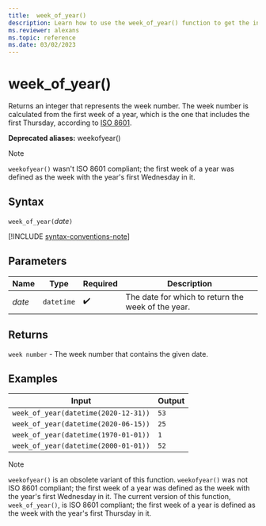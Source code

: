 ```yaml
---
title:  week_of_year()
description: Learn how to use the week_of_year() function to get the integer representation of the week.
ms.reviewer: alexans
ms.topic: reference
ms.date: 03/02/2023
---
```

# week_of_year()

Returns an integer that represents the week number. The week number is calculated from the first week of a year, which is the one that includes the first Thursday, according to [ISO 8601](https://en.wikipedia.org/wiki/ISO_8601#Week_dates).

 **Deprecated aliases:** weekofyear()

> [!NOTE]
> `weekofyear()` wasn't ISO 8601 compliant; the first week of a year was defined as the week with the year's first Wednesday in it.

## Syntax

`week_of_year(`*date*`)`

[!INCLUDE [syntax-conventions-note](../../includes/syntax-conventions-note.md)]

## Parameters

| Name | Type | Required | Description |
|--|--|--|--|
| *date* | `datetime` |  :heavy_check_mark: | The date for which to return the week of the year.|

## Returns

`week number` - The week number that contains the given date.

## Examples

|Input                                    |Output|
|-----------------------------------------|------|
|`week_of_year(datetime(2020-12-31))`     |`53`  |
|`week_of_year(datetime(2020-06-15))`     |`25`  |
|`week_of_year(datetime(1970-01-01))`     |`1`   |
|`week_of_year(datetime(2000-01-01))`     |`52`  |

> [!NOTE]
> `weekofyear()` is an obsolete variant of this function. `weekofyear()` was not ISO 8601 compliant; the first week of a year was defined as the week with the year's first Wednesday in it.
The current version of this function, `week_of_year()`, is ISO 8601 compliant; the first week of a year is defined as the week with the year's first Thursday in it.